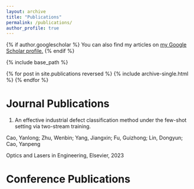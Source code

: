 ```yaml
---
layout: archive
title: "Publications"
permalink: /publications/
author_profile: true
---
```


{% if author.googlescholar %}
  You can also find my articles on <u><a href="{{author.googlescholar}}">my Google Scholar profile</a>.</u>
{% endif %}

{% include base_path %}

{% for post in site.publications reversed %}
  {% include archive-single.html %}
{% endfor %}

# Journal Publications
1. An effective industrial defect classification method under the few-shot setting via two-stream training.

Cao, Yanlong; Zhu, Wenbin; Yang, Jiangxin; Fu, Guizhong; Lin, Dongyun; Cao, Yanpeng

Optics and Lasers in Engineering, Elsevier, 2023

# Conference Publications


